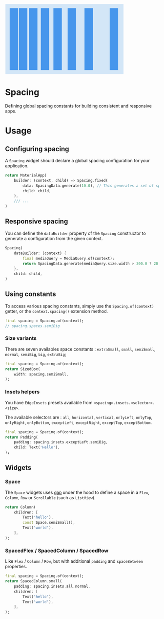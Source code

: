 ![logo](logo.png)

# Spacing

Defining global spacing constants for building consistent and responsive apps.

# Usage

## Configuring spacing 

A `Spacing` widget should declare a global spacing configuration for your application.

```dart
return MaterialApp(
    builder: (context, child) => Spacing.fixed(
        data: SpacingData.generate(10.0), // This generates a set of spacing constants for your apps, from a base space of `10.0`.
        child: child,
    ),
    /// ...
)
```

## Responsive spacing

You can define the `dataBuilder` property of the `Spacing` constructor to generate a configuration from the given context.

```dart
Spacing(
    dataBuilder: (context) {
        final mediaQuery = MediaQuery.of(context);
        return SpacingData.generate(mediaQuery.size.width > 300.0 ? 20.0 : 10.0),
    },
    child: child,
)
```

## Using constants

To access various spacing constants, simply use the `Spacing.of(context)` getter, or the `context.spacing()` extension method.

```dart
final spacing = Spacing.of(context);
// spacing.spaces.semiBig
```

### Size variants

There are seven availables space constants : `extraSmall`, `small`, `semiSmall`, `normal`, `semiBig`, `big`, `extraBig`;

```dart
final spacing = Spacing.of(context);
return SizedBox(
    width: spacing.semiSmall,
);
```

### Insets helpers

You have `EdgeInsets` presets available from `<spacing>.insets.<selector>.<size>`.

The available selectors are : `all`, `horizontal`, `vertical`, `onlyLeft`, `onlyTop`, `onlyRight`, `onlyBottom`, `exceptLeft`, `exceptRight`, `exceptTop`, `exceptBottom`.

```dart
final spacing = Spacing.of(context);
return Padding(
    padding: spacing.insets.exceptLeft.semiBig,
    child: Text('Hello'),
);
```

## Widgets

### Space

The `Space` widgets uses [gap](https://pub.dev/packages/gap) under the hood to define a space in a `Flex`, `Column`, `Row` or `Scrollable` (such as `ListView`).

```dart
return Column(
    children: [
        Text('hello'),
        const Space.semiSmall(),
        Text('world'),
    ],
);
```

### SpacedFlex / SpacedColumn / SpacedRow

Like `Flex` / `Column` / `Row`, but with additional `padding` and `spaceBetween` properties.

```dart
final spacing = Spacing.of(context);
return SpacedColumn.small(
    padding: spacing.insets.all.normal,
    children: [
        Text('hello'),
        Text('world'),
    ],
);
```